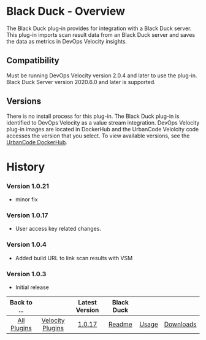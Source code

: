 
# Black Duck - Overview


The Black Duck plug-in provides for integration with a Black Duck server. This plug-in imports scan result data from an Black Duck server and saves the data as metrics in DevOps Velocity insights.

## Compatibility

Must be running DevOps Velocity version 2.0.4 and later to use the plug-in. Black Duck Server version 2020.6.0 and later is supported.

## Versions
There is no install process for this plug-in. The Black Duck plug-in is identified to DevOps Velocity as a value stream integration. DevOps Velocity plug-in images are located in DockerHub and the UrbanCode Velolcity code accesses the version that you select. To view available versions, see the [UrbanCode DockerHub](https://hub.docker.com/r/urbancode/ucv-ext-blackduck/tags).

# History

### Version 1.0.21

* minor fix

### Version 1.0.17

* User access key related changes.

### Version 1.0.4

* Added build URL to link scan results with VSM

### Version 1.0.3

* Initial release


|Back to ...||Latest Version|Black Duck |||
| :---: | :---: | :---: | :---: | :---: | :---: |
|[All Plugins](../../index.md)|[Velocity Plugins](../README.md)|[1.0.17](https://raw.githubusercontent.com/UrbanCode/IBM-UCV-PLUGINS/main/files/ucv-ext-blackduck/ucv-ext-blackduck-1.0.17.tar.zip)|[Readme](README.md)|[Usage](usage.md)|[Downloads](downloads.md)|
